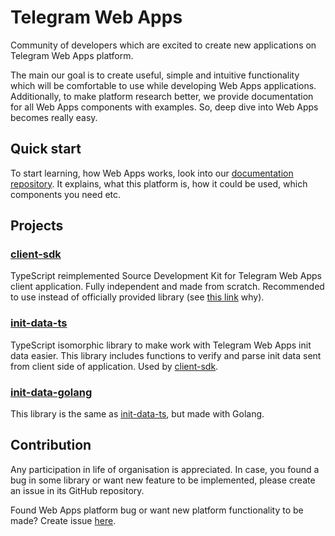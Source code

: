 # Telegram Web Apps

Community of developers which are excited to create new applications on Telegram
Web Apps platform.

The main our goal is to create useful, simple and intuitive functionality which
will be comfortable to use while developing Web Apps applications. Additionally,
to make platform research better, we provide documentation for all Web Apps
components with examples. So, deep dive into Web Apps becomes really easy.

## Quick start

To start learning, how Web Apps works, look into our
[documentation repository](https://github.com/Telegram-Web-Apps/documentation).
It explains, what this platform is, how it could be used, which components you
need etc.

## Projects

### [client-sdk](https://github.com/Telegram-Web-Apps/client-sdk)

TypeScript reimplemented Source Development Kit for Telegram Web Apps client
application. Fully independent and made from scratch. Recommended to use 
instead of officially provided library (see [this link](https://github.com/Telegram-Web-Apps/client-sdk#motivation) why).

### [init-data-ts](https://github.com/Telegram-Web-Apps/init-data-ts)

TypeScript isomorphic library to make work with Telegram Web Apps init data
easier. This library includes functions to verify and parse init data
sent from client side of application. Used by [client-sdk](https://github.com/Telegram-Web-Apps/client-sdk).

### [init-data-golang](https://github.com/Telegram-Web-Apps/init-data-golang)

This library is the same as [init-data-ts](https://github.com/Telegram-Web-Apps/init-data-ts),
but made with Golang.

## Contribution

Any participation in life of organisation is appreciated. In case, you found
a bug in some library or want new feature to be implemented, please create an 
issue in its GitHub repository. 

Found Web Apps platform bug or want new platform functionality to be made? 
Create issue [here](https://github.com/Telegram-Web-Apps/client-sdk/issues/new/choose). 